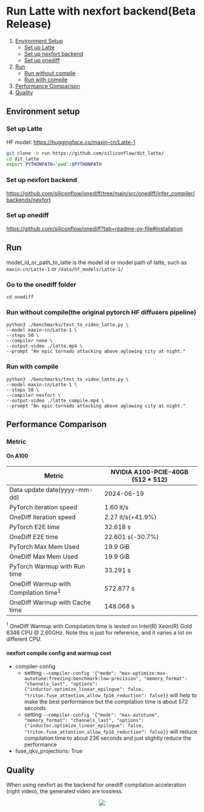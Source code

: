 # Run Latte with nexfort backend(Beta Release)


1. [Environment Setup](#environment-setup)
   - [Set up Latte](#set-up-latte)
   - [Set up nexfort backend](#set-up-nexfort-backend)
   - [Set up onediff](#set-up-onediff)
2. [Run](#run)
   - [Run without compile](#run-without-compile)
   - [Run with compile](#run-with-compile)
3. [Performance Comparison](#performance-comparison)
4. [Quality](#quality)

## Environment setup
### Set up Latte
HF model: https://huggingface.co/maxin-cn/Latte-1
```bash
git clone -b run https://github.com/siliconflow/dit_latte/
cd dit_latte
export PYTHONPATH=`pwd`:$PYTHONPATH
```

### Set up nexfort backend
https://github.com/siliconflow/onediff/tree/main/src/onediff/infer_compiler/backends/nexfort

### Set up onediff
https://github.com/siliconflow/onediff?tab=readme-ov-file#installation

## Run
model_id_or_path_to_latte is the model id or model path of latte, such as `maxin-cn/Latte-1` or `/data/hf_models/Latte-1/`

### Go to the onediff folder
```
cd onediff
```

### Run without compile(the original pytorch HF diffusers pipeline)
```
python3 ./benchmarks/text_to_video_latte.py \
--model maxin-cn/Latte-1 \
--steps 50 \
--compiler none \
--output-video ./latte.mp4 \
--prompt "An epic tornado attacking above aglowing city at night."
```

### Run with compile
```
python3 ./benchmarks/text_to_video_latte.py \
--model maxin-cn/Latte-1 \
--steps 50 \
--compiler nexfort \
--output-video ./latte_compile.mp4 \
--prompt "An epic tornado attacking above aglowing city at night."
```

## Performance Comparison

### Metric

#### On A100
| Metric                                           | NVIDIA A100-PCIE-40GB (512 * 512) |
| ------------------------------------------------ | --------------------------------- |
| Data update date(yyyy-mm-dd)                     | 2024-06-19                        |
| PyTorch iteration speed                          | 1.60 it/s                         |
| OneDiff iteration speed                          | 2.27 it/s(+41.9%)                 |
| PyTorch E2E time                                 | 32.618 s                          |
| OneDiff E2E time                                 | 22.601 s(-30.7%)                  |
| PyTorch Max Mem Used                             | 19.9 GiB                          |
| OneDiff Max Mem Used                             | 19.9 GiB                          |
| PyTorch Warmup with Run time                     | 33.291 s                          |
| OneDiff Warmup with Compilation time<sup>1</sup> | 572.877 s                         |
| OneDiff Warmup with Cache time                   | 148.068 s                         |

 <sup>1</sup> OneDiff Warmup with Compilation time is tested on Intel(R) Xeon(R) Gold 6348 CPU @ 2.60GHz. Note this is just for reference, and it varies a lot on different CPU.

#### nexfort compile config and warmup cost
- compiler-config
  - setting `--compiler-config '{"mode": "max-optimize:max-autotune:freezing:benchmark:low-precision", "memory_format": "channels_last", "options": {"inductor.optimize_linear_epilogue": false, "triton.fuse_attention_allow_fp16_reduction": false}}` will help to make the best performance but the compilation time is about 572 seconds
  - setting `--compiler-config '{"mode": "max-autotune", "memory_format": "channels_last", "options": {"inductor.optimize_linear_epilogue": false, "triton.fuse_attention_allow_fp16_reduction": false}}` will reduce compilation time to about 236 seconds and just slightly reduce the performance
- fuse_qkv_projections: True

## Quality

When using nexfort as the backend for onediff compilation acceleration (right video), the generated video are lossless.

<p align="center">
<img src="../../../imgs/latte_nexfort.gif">
</p>

